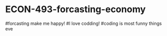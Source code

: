 # ECON-493-forcasting-economy
#forcasting make me happy! 
#I love codding!
#coding is most funny things eve